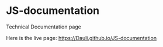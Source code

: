 # JS-documentation
Technical Documentation page

Here is the live page:
https://Dauli.github.io/JS-documentation
